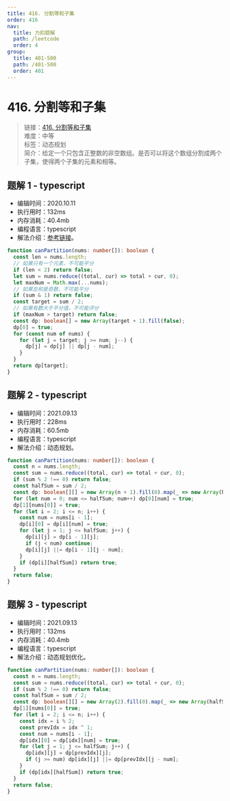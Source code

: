 ```yaml
---
title: 416. 分割等和子集
order: 416
nav:
  title: 力扣题解
  path: /leetcode
  order: 4
group:
  title: 401-500
  path: /401-500
  order: 401
---
```


# 416. 分割等和子集

> 链接：[416. 分割等和子集](https://leetcode-cn.com/problems/partition-equal-subset-sum/)  
> 难度：中等  
> 标签：动态规划  
> 简介：给定一个只包含正整数的非空数组。是否可以将这个数组分割成两个子集，使得两个子集的元素和相等。

## 题解 1 - typescript

- 编辑时间：2020.10.11
- 执行用时：132ms
- 内存消耗：40.4mb
- 编程语言：typescript
- 解法介绍：[参考链接](https://leetcode-cn.com/problems/partition-equal-subset-sum/solution/fen-ge-deng-he-zi-ji-by-leetcode-solution/)。

```typescript
function canPartition(nums: number[]): boolean {
  const len = nums.length;
  // 如果只有一个元素，不可能平分
  if (len < 2) return false;
  let sum = nums.reduce((total, cur) => total + cur, 0);
  let maxNum = Math.max(...nums);
  // 如果总和是奇数，不可能平分
  if (sum & 1) return false;
  const target = sum / 2;
  // 如果有数大于平分值，不可能评分
  if (maxNum > target) return false;
  const dp: boolean[] = new Array(target + 1).fill(false);
  dp[0] = true;
  for (const num of nums) {
    for (let j = target; j >= num; j--) {
      dp[j] = dp[j] || dp[j - num];
    }
  }
  return dp[target];
}
```

## 题解 2 - typescript

- 编辑时间：2021.09.13
- 执行用时：228ms
- 内存消耗：60.5mb
- 编程语言：typescript
- 解法介绍：动态规划。

```typescript
function canPartition(nums: number[]): boolean {
  const n = nums.length;
  const sum = nums.reduce((total, cur) => total + cur, 0);
  if (sum % 2 !== 0) return false;
  const halfSum = sum / 2;
  const dp: boolean[][] = new Array(n + 1).fill(0).map(_ => new Array(halfSum + 1).fill(false));
  for (let num = 0; num <= halfSum; num++) dp[0][num] = true;
  dp[1][nums[0]] = true;
  for (let i = 2; i <= n; i++) {
    const num = nums[i - 1];
    dp[i][0] = dp[i][num] = true;
    for (let j = 1; j <= halfSum; j++) {
      dp[i][j] = dp[i - 1][j];
      if (j < num) continue;
      dp[i][j] ||= dp[i - 1][j - num];
    }
    if (dp[i][halfSum]) return true;
  }
  return false;
}
```

## 题解 3 - typescript

- 编辑时间：2021.09.13
- 执行用时：132ms
- 内存消耗：40.4mb
- 编程语言：typescript
- 解法介绍：动态规划优化。

```typescript
function canPartition(nums: number[]): boolean {
  const n = nums.length;
  const sum = nums.reduce((total, cur) => total + cur, 0);
  if (sum % 2 !== 0) return false;
  const halfSum = sum / 2;
  const dp: boolean[][] = new Array(2).fill(0).map(_ => new Array(halfSum + 1).fill(false));
  dp[1][nums[0]] = true;
  for (let i = 2; i <= n; i++) {
    const idx = i % 2;
    const prevIdx = idx ^ 1;
    const num = nums[i - 1];
    dp[idx][0] = dp[idx][num] = true;
    for (let j = 1; j <= halfSum; j++) {
      dp[idx][j] = dp[prevIdx][j];
      if (j >= num) dp[idx][j] ||= dp[prevIdx][j - num];
    }
    if (dp[idx][halfSum]) return true;
  }
  return false;
}
```
